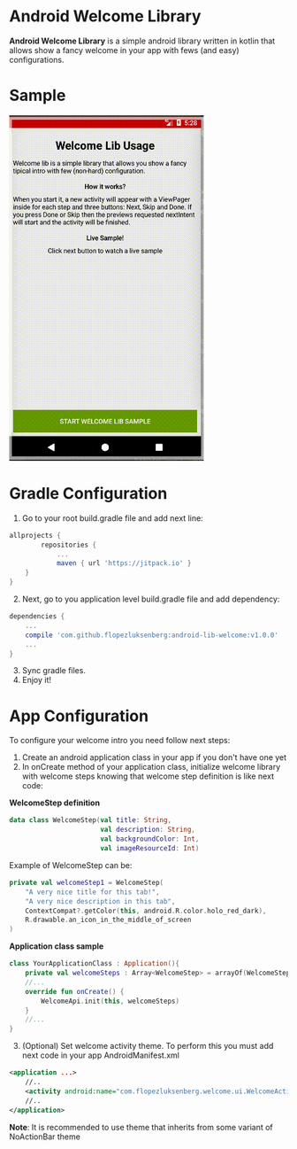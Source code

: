 # Android Welcome Library
**Android Welcome Library** is a simple android library written in kotlin that allows show a fancy welcome in your app with fews (and easy) configurations. 

# Sample
![alt text](https://github.com/flopezluksenberg/android-lib-welcome/blob/develop/sample.gif?raw=true "Sample Video")

# Gradle Configuration

1. Go to your root build.gradle file and add next line:

```gradle
allprojects {
        repositories {
            ...
            maven { url 'https://jitpack.io' }
    }
}
```
2. Next, go to you application level build.gradle file and add dependency:
```gradle
dependencies {
    ...
    compile 'com.github.flopezluksenberg:android-lib-welcome:v1.0.0'
    ...
}
```
3. Sync gradle files.
4. Enjoy it!

# App Configuration
To configure your welcome intro you need follow next steps:
1. Create an android application class in your app if you don't have one yet
2. In onCreate method of your application class, initialize welcome library with welcome steps knowing that welcome step definition is like next code:

**WelcomeStep definition**
```kotlin
data class WelcomeStep(val title: String,
                       val description: String,
                       val backgroundColor: Int,
                       val imageResourceId: Int)
```

Example of WelcomeStep can be:
```kotlin
private val welcomeStep1 = WelcomeStep(
    "A very nice title for this tab!",
    "A very nice description in this tab",
    ContextCompat?.getColor(this, android.R.color.holo_red_dark),
    R.drawable.an_icon_in_the_middle_of_screen
)
```

**Application class sample**
```kotlin
class YourApplicationClass : Application(){
    private val welcomeSteps : Array<WelcomeStep> = arrayOf(WelcomeStep(...), WelcomeStep(...), ...)
    //...
    override fun onCreate() {
        WelcomeApi.init(this, welcomeSteps)
    }
    //...
}
```
3. (Optional) Set welcome activity theme. To perform this you must add next code in your app AndroidManifest.xml
```xml
<application ...>
    //..
    <activity android:name="com.flopezluksenberg.welcome.ui.WelcomeActivity" android:theme="MyVeryFancyTheme!"/>
    //..
</application>
```
**Note**: It is recommended to use theme  that inherits from some variant of NoActionBar theme
